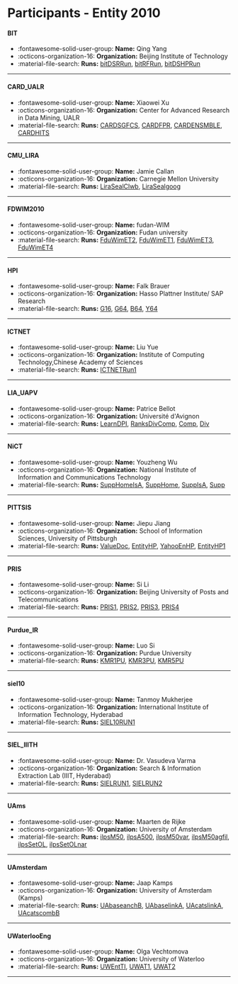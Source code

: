 # Participants - Entity 2010 

#### BIT
 - :fontawesome-solid-user-group: **Name:** Qing Yang
 - :octicons-organization-16: **Organization:** Beijing Institute of Technology
 - :material-file-search: **Runs:** [bitDSRRun](./runs.md#bitdsrrun), [bitRFRun](./runs.md#bitrfrun), [bitDSHPRun](./runs.md#bitdshprun)

---
#### CARD_UALR
 - :fontawesome-solid-user-group: **Name:** Xiaowei Xu
 - :octicons-organization-16: **Organization:** Center for Advanced Research in Data Mining, UALR
 - :material-file-search: **Runs:** [CARDSGFCS](./runs.md#cardsgfcs), [CARDFPR](./runs.md#cardfpr), [CARDENSMBLE](./runs.md#cardensmble), [CARDHITS](./runs.md#cardhits)

---
#### CMU_LIRA
 - :fontawesome-solid-user-group: **Name:** Jamie Callan
 - :octicons-organization-16: **Organization:** Carnegie Mellon University
 - :material-file-search: **Runs:** [LiraSealClwb](./runs.md#lirasealclwb), [LiraSealgoog](./runs.md#lirasealgoog)

---
#### FDWIM2010
 - :fontawesome-solid-user-group: **Name:** fudan-WIM
 - :octicons-organization-16: **Organization:** Fudan university
 - :material-file-search: **Runs:** [FduWimET2](./runs.md#fduwimet2), [FduWimET1](./runs.md#fduwimet1), [FduWimET3](./runs.md#fduwimet3), [FduWimET4](./runs.md#fduwimet4)

---
#### HPI
 - :fontawesome-solid-user-group: **Name:** Falk Brauer
 - :octicons-organization-16: **Organization:** Hasso Plattner Institute/ SAP Research
 - :material-file-search: **Runs:** [G16](./runs.md#g16), [G64](./runs.md#g64), [B64](./runs.md#b64), [Y64](./runs.md#y64)

---
#### ICTNET
 - :fontawesome-solid-user-group: **Name:** Liu Yue
 - :octicons-organization-16: **Organization:** Institute of Computing Technology,Chinese Academy of Sciences
 - :material-file-search: **Runs:** [ICTNETRun1](./runs.md#ictnetrun1)

---
#### LIA_UAPV
 - :fontawesome-solid-user-group: **Name:** Patrice Bellot
 - :octicons-organization-16: **Organization:** Université d'Avignon
 - :material-file-search: **Runs:** [LearnDPI](./runs.md#learndpi), [RanksDivComp](./runs.md#ranksdivcomp), [Comp](./runs.md#comp), [Div](./runs.md#div)

---
#### NiCT
 - :fontawesome-solid-user-group: **Name:** Youzheng Wu
 - :octicons-organization-16: **Organization:** National Institute of Information and Communications Technology
 - :material-file-search: **Runs:** [SuppHomeIsA](./runs.md#supphomeisa), [SuppHome](./runs.md#supphome), [SuppIsA](./runs.md#suppisa), [Supp](./runs.md#supp)

---
#### PITTSIS
 - :fontawesome-solid-user-group: **Name:** Jiepu Jiang
 - :octicons-organization-16: **Organization:** School of Information Sciences, University of Pittsburgh
 - :material-file-search: **Runs:** [ValueDoc](./runs.md#valuedoc), [EntityHP](./runs.md#entityhp), [YahooEnHP](./runs.md#yahooenhp), [EntityHP1](./runs.md#entityhp1)

---
#### PRIS
 - :fontawesome-solid-user-group: **Name:** Si Li
 - :octicons-organization-16: **Organization:** Beijing University of Posts and Telecommunications
 - :material-file-search: **Runs:** [PRIS1](./runs.md#pris1), [PRIS2](./runs.md#pris2), [PRIS3](./runs.md#pris3), [PRIS4](./runs.md#pris4)

---
#### Purdue_IR
 - :fontawesome-solid-user-group: **Name:** Luo Si
 - :octicons-organization-16: **Organization:** Purdue University
 - :material-file-search: **Runs:** [KMR1PU](./runs.md#kmr1pu), [KMR3PU](./runs.md#kmr3pu), [KMR5PU](./runs.md#kmr5pu)

---
#### siel10
 - :fontawesome-solid-user-group: **Name:** Tanmoy Mukherjee
 - :octicons-organization-16: **Organization:** International Institute of Information Technology, Hyderabad
 - :material-file-search: **Runs:** [SIEL10RUN1](./runs.md#siel10run1)

---
#### SIEL_IIITH
 - :fontawesome-solid-user-group: **Name:** Dr. Vasudeva Varma
 - :octicons-organization-16: **Organization:** Search & Information Extraction Lab (IIIT, Hyderabad)
 - :material-file-search: **Runs:** [SIELRUN1](./runs.md#sielrun1), [SIELRUN2](./runs.md#sielrun2)

---
#### UAms
 - :fontawesome-solid-user-group: **Name:** Maarten de Rijke
 - :octicons-organization-16: **Organization:** University of Amsterdam
 - :material-file-search: **Runs:** [ilpsM50](./runs.md#ilpsm50), [ilpsA500](./runs.md#ilpsa500), [ilpsM50var](./runs.md#ilpsm50var), [ilpsM50agfil](./runs.md#ilpsm50agfil), [ilpsSetOL](./runs.md#ilpssetol), [ilpsSetOLnar](./runs.md#ilpssetolnar)

---
#### UAmsterdam
 - :fontawesome-solid-user-group: **Name:** Jaap Kamps
 - :octicons-organization-16: **Organization:** University of Amsterdam (Kamps)
 - :material-file-search: **Runs:** [UAbaseanchB](./runs.md#uabaseanchb), [UAbaselinkA](./runs.md#uabaselinka), [UAcatslinkA](./runs.md#uacatslinka), [UAcatscombB](./runs.md#uacatscombb)

---
#### UWaterlooEng
 - :fontawesome-solid-user-group: **Name:** Olga Vechtomova
 - :octicons-organization-16: **Organization:** University of Waterloo
 - :material-file-search: **Runs:** [UWEntTI](./runs.md#uwentti), [UWAT1](./runs.md#uwat1), [UWAT2](./runs.md#uwat2)

---
